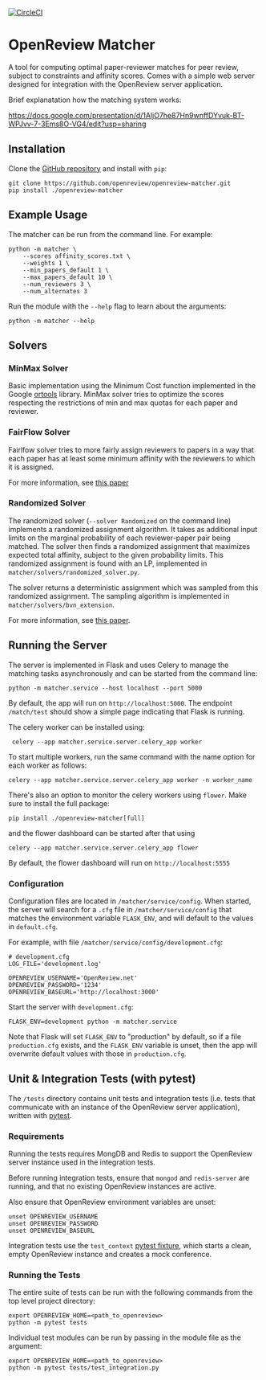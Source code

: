 [![CircleCI](https://circleci.com/gh/openreview/openreview-matcher.svg?style=svg&circle-token=d20a11c2cb9e46d2a244638d1646ebdf3aa56b39)](https://circleci.com/gh/openreview/openreview-matcher)

# OpenReview Matcher
A tool for computing optimal paper-reviewer matches for peer review, subject to constraints and affinity scores. Comes with a simple web server designed for integration with the OpenReview server application.

Brief explanatation how the matching system works:

https://docs.google.com/presentation/d/1AljO7he87Hn9wnffDYvuk-BT-WPJvv-7-3Ems8O-VG4/edit?usp=sharing

## Installation
Clone the [GitHub repository](https://github.com/openreview/openreview-matcher.git) and install with `pip`:

```
git clone https://github.com/openreview/openreview-matcher.git
pip install ./openreview-matcher
```

## Example Usage

The matcher can be run from the command line. For example:
```
python -m matcher \
	--scores affinity_scores.txt \
	--weights 1 \
	--min_papers_default 1 \
	--max_papers_default 10 \
	--num_reviewers 3 \
	--num_alternates 3
```

Run the module with the `--help` flag to learn about the arguments:
```
python -m matcher --help
```

## Solvers

### MinMax Solver

Basic implementation using the Minimum Cost function implemented in the Google [ortools](https://developers.google.com/optimization/flow/mincostflow) library. MinMax solver tries to optimize the scores respecting the restrictions of min and max quotas for each paper and reviewer.

### FairFlow Solver

Fairlfow solver tries to more fairly assign reviewers to papers in a way that each paper has at least some minimum affinity with the reviewers to which it is assigned.

For more information, see [this paper](https://arxiv.org/abs/1905.11924v1)

### Randomized Solver

The randomized solver (`--solver Randomized` on the command line) implements a randomized assignment algorithm. It takes as additional input limits on the marginal probability of each reviewer-paper pair being matched. The solver then finds a randomized assignment that maximizes expected total affinity, subject to the given probability limits. This randomized assignment is found with an LP, implemented in `matcher/solvers/randomized_solver.py`.

The solver returns a deterministic assignment which was sampled from this randomized assignment. The sampling algorithm is implemented in `matcher/solvers/bvn_extension`.

For more information, see [this paper](https://arxiv.org/abs/2006.16437).

## Running the Server
The server is implemented in Flask and uses Celery to manage the matching tasks asynchronously and can be started from the command line:
```
python -m matcher.service --host localhost --port 5000
```

By default, the app will run on `http://localhost:5000`. The endpoint `/match/test` should show a simple page indicating that Flask is running.

The celery worker can be installed using:
```
 celery --app matcher.service.server.celery_app worker
```

To start multiple workers, run the same command with the name option for each worker as follows:

```
celery --app matcher.service.server.celery_app worker -n worker_name
```

There's also an option to monitor the celery workers using `flower`. Make sure to install the full package:
```
pip install ./openreview-matcher[full]
```
and the flower dashboard can be started after that using
```
celery --app matcher.service.server.celery_app flower
```

By default, the flower dashboard will run on `http://localhost:5555`
### Configuration
Configuration files are located in `/matcher/service/config`. When started, the server will search for a `.cfg` file in `/matcher/service/config` that matches the environment variable `FLASK_ENV`, and will default to the values in `default.cfg`.

For example, with file `/matcher/service/config/development.cfg`:
```
# development.cfg
LOG_FILE='development.log'

OPENREVIEW_USERNAME='OpenReview.net'
OPENREVIEW_PASSWORD='1234'
OPENREVIEW_BASEURL='http://localhost:3000'
```

Start the server with `development.cfg`:
```
FLASK_ENV=development python -m matcher.service
```

Note that Flask will set `FLASK_ENV` to "production" by default, so if a file `production.cfg` exists, and the `FLASK_ENV` variable is unset, then the app will overwrite default values with those in `production.cfg`.

## Unit & Integration Tests (with pytest)

The `/tests` directory contains unit tests and integration tests (i.e. tests that communicate with an instance of the OpenReview server application), written with [pytest](https://docs.pytest.org/en/latest).

### Requirements

Running the tests requires MongDB and Redis to support the OpenReview server instance used in the integration tests.

Before running integration tests, ensure that `mongod` and `redis-server` are running, and that no existing OpenReview instances are active.

Also ensure that OpenReview environment variables are unset:

```
unset OPENREVIEW_USERNAME
unset OPENREVIEW_PASSWORD
unset OPENREVIEW_BASEURL
```

Integration tests use the `test_context` [pytest fixture](https://docs.pytest.org/en/latest/fixture.html), which starts a clean, empty OpenReview instance and creates a mock conference.

### Running the Tests

The entire suite of tests can be run with the following commands from the top level project directory:

    export OPENREVIEW_HOME=<path_to_openreview>
    python -m pytest tests

Individual test modules can be run by passing in the module file as the argument:

	export OPENREVIEW_HOME=<path_to_openreview>
	python -m pytest tests/test_integration.py
